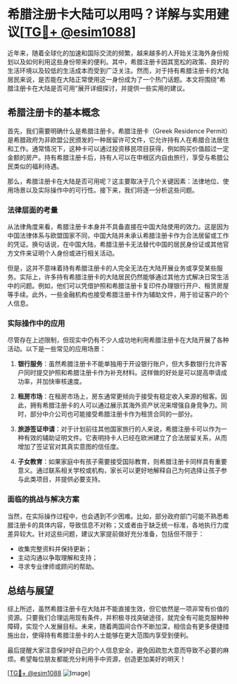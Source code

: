 # 希腊注册卡大陆可以用吗？详解与实用建议[[TG💪+ @esim1088](https://t.me/s/esim1088)]

近年来，随着全球化的加速和国际交流的频繁，越来越多的人开始关注海外身份规划以及如何利用这些身份带来的便利。其中，希腊注册卡因其宽松的政策、良好的生活环境以及较低的生活成本而受到广泛关注。然而，对于持有希腊注册卡的大陆居民来说，是否能在大陆正常使用这一身份成为了一个热门话题。本文将围绕“希腊注册卡在大陆是否可用”展开详细探讨，并提供一些实用的建议。

## 希腊注册卡的基本概念

首先，我们需要明确什么是希腊注册卡。希腊注册卡（Greek Residence Permit）是希腊政府为非欧盟公民颁发的一种居留许可文件，它允许持有人在希腊合法居住和工作。通常情况下，这种卡可以通过投资移民项目获得，例如购买价值超过一定金额的房产。持有希腊注册卡后，持有人可以在申根区内自由旅行，享受与希腊公民类似的福利待遇。

那么，希腊注册卡在大陆是否可用呢？这主要取决于几个关键因素：法律地位、使用场景以及实际操作中的可行性。接下来，我们将逐一分析这些问题。

### 法律层面的考量

从法律角度来看，希腊注册卡本身并不具备直接在中国大陆使用的效力。这是因为中国法律体系与欧盟国家不同，中国大陆并未承认希腊注册卡作为合法居留或工作的凭证。换句话说，在中国大陆，希腊注册卡无法替代中国的居民身份证或其他官方文件来证明个人身份或进行相关活动。

但是，这并不意味着持有希腊注册卡的人完全无法在大陆开展业务或享受某些服务。实际上，许多持有希腊注册卡的大陆居民仍然能够通过其他方式解决日常生活中的问题。例如，他们可以凭借护照和希腊注册卡复印件办理银行开户、租赁房屋等手续。此外，一些金融机构也接受希腊注册卡作为辅助文件，用于验证客户的个人信息。

### 实际操作中的应用

尽管存在上述限制，但现实中仍有不少人成功地利用希腊注册卡在大陆开展了各种活动。以下是一些常见的应用场景：

1. **银行服务**：虽然希腊注册卡不能单独用于开设银行账户，但大多数银行允许客户同时提交护照和希腊注册卡作为补充材料。这样做的好处是可以提高申请成功率，并加快审核速度。
   
2. **租房市场**：在租房市场上，房东通常更倾向于接受有稳定收入来源的租客。因此，拥有希腊注册卡的人可以通过展示其海外资产状况来增强自身竞争力。同时，部分中介公司也可能接受希腊注册卡作为租赁合同的一部分。

3. **旅游签证申请**：对于计划前往其他国家旅行的人来说，希腊注册卡可以作为一种有效的辅助证明文件。它表明持卡人已经在欧洲建立了合法居留关系，从而增加了签证官对其真实意图的信任度。

4. **子女教育**：如果家庭中有孩子需要接受国际教育，则希腊注册卡同样具有重要意义。通过联系相关学校或机构，家长可以更好地解释自己为何选择让孩子参与此类项目，并提供必要支持。

### 面临的挑战与解决方案

当然，在实际操作过程中，也会遇到不少困难。比如，部分政府部门可能不熟悉希腊注册卡的具体内容，导致信息不对称；又或者由于缺乏统一标准，各地执行力度差异较大。针对这些问题，建议大家提前做好充分准备，包括但不限于：
- 收集完整资料并保持更新；
- 主动沟通以争取理解和支持；
- 寻求专业律师或顾问的帮助。

## 总结与展望

综上所述，虽然希腊注册卡在大陆并不能直接生效，但它依然是一项非常有价值的资源。只要我们合理运用现有条件，并积极寻找突破途径，就完全有可能克服种种障碍，实现个人发展目标。未来，随着两国间合作不断加深，相信会有更多便捷措施出台，使得持有希腊注册卡的人士能够在更大范围内享受到便利。

最后提醒大家注意保护好自己的个人信息安全，避免因疏忽大意而导致不必要的麻烦。希望每位朋友都能充分利用手中资源，创造更加美好的明天！

[[TG💪+ @esim1088](https://t.me/s/esim1088) ![Image](https://i.postimg.cc/4NQfJmqS/Snipaste-2025-05-13-00-14-12.png)]